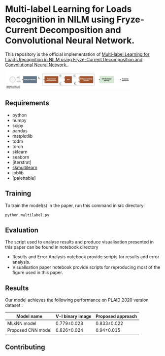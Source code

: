 

# Multi-label Learning for Loads Recognition in NILM using Fryze-Current Decomposition and Convolutional Neural Network.

This repository is the official implementation of [Multi-label Learning for Loads Recognition in NILM using Fryze-Current Decomposition and Convolutional Neural Network.](). 

<img src="block.png" width="80%" height="50%">


## Requirements

- python
- numpy
- scipy
- pandas
- matplotlib
- tqdm
- torch
- sklearn
- seaborn
- [iterstrat]
- [skmultilearn]()
- joblib
- [palettable]
  


## Training

To train the model(s) in the paper, run this command in src directory:

```train
python multilabel.py
```


## Evaluation

The script used to analyse results and produce visualisation presented in this paper can be found in notebook directory
 
 - Results and Error Analysis notebook provide scripts for results and error analysis.
 - Visualisation paper notebook provide scripts for reproducing most of the figure used in this paper.


## Results

Our model achieves the following performance on PLAID 2020 version dataset :



| Model name         | V-I binary image  | Proposed approach |
| ------------------ |---------------- | -------------- |
| MLkNN  model |     0.779±0.028        |      0.833±0.022      |
| Proposed CNN model  |     0.826±0.024         |      0.94±0.015       |



## Contributing

